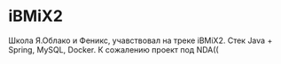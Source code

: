 # iBMiX2
Школа Я.Облако и Феникс, учавствовал на треке iBMiX2. 
Стек Java + Spring, MySQL, Docker. 
К сожалению проект под NDA((
